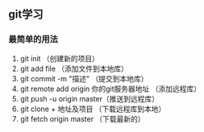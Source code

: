## git学习

### 最简单的用法

1. git init （创建新的项目）
2. git add file	（添加文件到本地库）
3. git commit -m "描述"  （提交到本地库）
4. git remote add origin 你的git服务器地址  （添加远程库）
5. git push -u origin master（推送到远程库）
6. git clone + 地址及项目 （下载远程库到本地）
7. git fetch origin master （下载最新的）